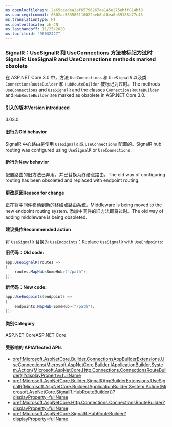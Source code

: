 ```yaml
---
ms.openlocfilehash: 2a65caedea2af65796267aa145e275ebff814bf8
ms.sourcegitcommit: 0802ac583585110022beb6af8ea0b39188b77c43
ms.translationtype: HT
ms.contentlocale: zh-CN
ms.lasthandoff: 11/25/2020
ms.locfileid: "96032427"
---
```

### <a name="signalr-usesignalr-and-useconnections-methods-marked-obsolete"></a><span data-ttu-id="9e024-101">SignalR：UseSignalR 和 UseConnections 方法被标记为过时</span><span class="sxs-lookup"><span data-stu-id="9e024-101">SignalR: UseSignalR and UseConnections methods marked obsolete</span></span>

<span data-ttu-id="9e024-102">在 ASP.NET Core 3.0 中，方法 `UseConnections` 和 `UseSignalR` 以及类 `ConnectionsRouteBuilder` 和 `HubRouteBuilder` 被标记为过时。</span><span class="sxs-lookup"><span data-stu-id="9e024-102">The methods `UseConnections` and `UseSignalR` and the classes `ConnectionsRouteBuilder` and `HubRouteBuilder` are marked as obsolete in ASP.NET Core 3.0.</span></span>

#### <a name="version-introduced"></a><span data-ttu-id="9e024-103">引入的版本</span><span class="sxs-lookup"><span data-stu-id="9e024-103">Version introduced</span></span>

<span data-ttu-id="9e024-104">3.0</span><span class="sxs-lookup"><span data-stu-id="9e024-104">3.0</span></span>

#### <a name="old-behavior"></a><span data-ttu-id="9e024-105">旧行为</span><span class="sxs-lookup"><span data-stu-id="9e024-105">Old behavior</span></span>

<span data-ttu-id="9e024-106">SignalR 中心路由是使用 `UseSignalR` 或 `UseConnections` 配置的。</span><span class="sxs-lookup"><span data-stu-id="9e024-106">SignalR hub routing was configured using `UseSignalR` or `UseConnections`.</span></span>

#### <a name="new-behavior"></a><span data-ttu-id="9e024-107">新行为</span><span class="sxs-lookup"><span data-stu-id="9e024-107">New behavior</span></span>

<span data-ttu-id="9e024-108">配置路由的旧方法已弃用，并已替换为终结点路由。</span><span class="sxs-lookup"><span data-stu-id="9e024-108">The old way of configuring routing has been obsoleted and replaced with endpoint routing.</span></span>

#### <a name="reason-for-change"></a><span data-ttu-id="9e024-109">更改原因</span><span class="sxs-lookup"><span data-stu-id="9e024-109">Reason for change</span></span>

<span data-ttu-id="9e024-110">正在将中间件移动到新的终结点路由系统。</span><span class="sxs-lookup"><span data-stu-id="9e024-110">Middleware is being moved to the new endpoint routing system.</span></span> <span data-ttu-id="9e024-111">添加中间件的旧方法即将过时。</span><span class="sxs-lookup"><span data-stu-id="9e024-111">The old way of adding middleware is being obsoleted.</span></span>

#### <a name="recommended-action"></a><span data-ttu-id="9e024-112">建议操作</span><span class="sxs-lookup"><span data-stu-id="9e024-112">Recommended action</span></span>

<span data-ttu-id="9e024-113">将 `UseSignalR` 替换为 `UseEndpoints`：</span><span class="sxs-lookup"><span data-stu-id="9e024-113">Replace `UseSignalR` with `UseEndpoints`:</span></span>

<span data-ttu-id="9e024-114">**旧代码：**</span><span class="sxs-lookup"><span data-stu-id="9e024-114">**Old code:**</span></span>

```csharp
app.UseSignalR(routes =>
{
    routes.MapHub<SomeHub>("/path");
});
```

<span data-ttu-id="9e024-115">**新代码：**</span><span class="sxs-lookup"><span data-stu-id="9e024-115">**New code:**</span></span>

```csharp
app.UseEndpoints(endpoints =>
{
    endpoints.MapHub<SomeHub>("/path");
});
```

#### <a name="category"></a><span data-ttu-id="9e024-116">类别</span><span class="sxs-lookup"><span data-stu-id="9e024-116">Category</span></span>

<span data-ttu-id="9e024-117">ASP.NET Core</span><span class="sxs-lookup"><span data-stu-id="9e024-117">ASP.NET Core</span></span>

#### <a name="affected-apis"></a><span data-ttu-id="9e024-118">受影响的 API</span><span class="sxs-lookup"><span data-stu-id="9e024-118">Affected APIs</span></span>

- <xref:Microsoft.AspNetCore.Builder.ConnectionsAppBuilderExtensions.UseConnections(Microsoft.AspNetCore.Builder.IApplicationBuilder,System.Action{Microsoft.AspNetCore.Http.Connections.ConnectionsRouteBuilder})?displayProperty=fullName>
- <xref:Microsoft.AspNetCore.Builder.SignalRAppBuilderExtensions.UseSignalR(Microsoft.AspNetCore.Builder.IApplicationBuilder,System.Action{Microsoft.AspNetCore.SignalR.HubRouteBuilder})?displayProperty=fullName>
- <xref:Microsoft.AspNetCore.Http.Connections.ConnectionsRouteBuilder?displayProperty=fullName>
- <xref:Microsoft.AspNetCore.SignalR.HubRouteBuilder?displayProperty=fullName>

<!-- 

#### Affected APIs

- `M:Microsoft.AspNetCore.Builder.ConnectionsAppBuilderExtensions.UseConnections(Microsoft.AspNetCore.Builder.IApplicationBuilder,System.Action{Microsoft.AspNetCore.Http.Connections.ConnectionsRouteBuilder})`
- `M:Microsoft.AspNetCore.Builder.SignalRAppBuilderExtensions.UseSignalR(Microsoft.AspNetCore.Builder.IApplicationBuilder,System.Action{Microsoft.AspNetCore.SignalR.HubRouteBuilder})`
- `T:Microsoft.AspNetCore.Http.Connections.ConnectionsRouteBuilder`
- `T:Microsoft.AspNetCore.SignalR.HubRouteBuilder`

-->
